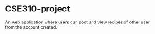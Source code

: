 # CSE310-project
An web application where users can post and view recipes of other user from the account created. 
